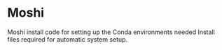 # Moshi
Moshi install code for setting up the Conda environments needed
Install files required for automatic system setup. 
